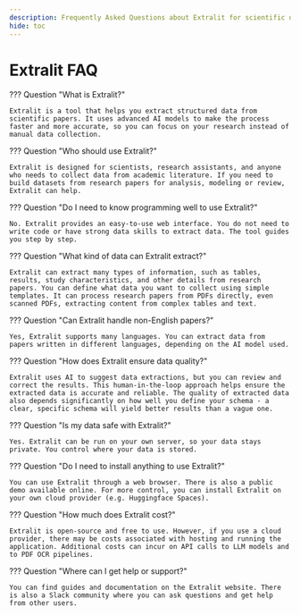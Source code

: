 ```yaml
---
description: Frequently Asked Questions about Extralit for scientific data extraction.
hide: toc
---
```


# Extralit FAQ

??? Question "What is Extralit?"

    Extralit is a tool that helps you extract structured data from scientific papers. It uses advanced AI models to make the process faster and more accurate, so you can focus on your research instead of manual data collection.

??? Question "Who should use Extralit?"

    Extralit is designed for scientists, research assistants, and anyone who needs to collect data from academic literature. If you need to build datasets from research papers for analysis, modeling or review, Extralit can help.

??? Question "Do I need to know programming well to use Extralit?"

    No. Extralit provides an easy-to-use web interface. You do not need to write code or have strong data skills to extract data. The tool guides you step by step.

??? Question "What kind of data can Extralit extract?"

    Extralit can extract many types of information, such as tables, results, study characteristics, and other details from research papers. You can define what data you want to collect using simple templates. It can process research papers from PDFs directly, even scanned PDFs, extracting content from complex tables and text.

??? Question "Can Extralit handle non-English papers?"

    Yes, Extralit supports many languages. You can extract data from papers written in different languages, depending on the AI model used.

??? Question "How does Extralit ensure data quality?"

    Extralit uses AI to suggest data extractions, but you can review and correct the results. This human-in-the-loop approach helps ensure the extracted data is accurate and reliable. The quality of extracted data also depends significantly on how well you define your schema - a clear, specific schema will yield better results than a vague one.

??? Question "Is my data safe with Extralit?"

    Yes. Extralit can be run on your own server, so your data stays private. You control where your data is stored.

??? Question "Do I need to install anything to use Extralit?"

    You can use Extralit through a web browser. There is also a public demo available online. For more control, you can install Extralit on your own cloud provider (e.g. Huggingface Spaces).

??? Question "How much does Extralit cost?"

    Extralit is open-source and free to use. However, if you use a cloud provider, there may be costs associated with hosting and running the application. Additional costs can incur on API calls to LLM models and to PDF OCR pipelines.

??? Question "Where can I get help or support?"

    You can find guides and documentation on the Extralit website. There is also a Slack community where you can ask questions and get help from other users.